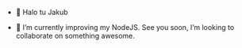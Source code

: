 - 👋 Halo tu Jakub

- 🌱 I’m currently improving my NodeJS. See you soon, I’m looking to collaborate on something awesome.

<!---
mszjakub/mszjakub is a ✨ special ✨ repository because its `README.md` (this file) appears on your GitHub profile.
You can click the Preview link to take a look at your changes.
--->
